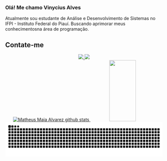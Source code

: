 ### Olá! Me chamo Vinycius Alves

<p>Atualmente sou estudante de Análise e Desenvolvimento de Sistemas no IFPI - Instituto Federal do Piauí. Buscando aprimorar meus conhecimentosna área de programação.
</p>

## Contate-me

<div align="center">
<a href="vinyciusalves155@gmail.com" target="_blank"><img src="https://img.shields.io/badge/Gmail-D14836?style=for-the-badge&logo=gmail&logoColor=white"</a>
    <a href="https://www.instagram.com/vinycius.alvess?igsh=MTlrMzVxNzNjNnNtaQ==" target="_blank"><img src="https://img.shields.io/badge/-Instagram-%23E4405F?style=for-the-badge&logo=instagram&logoColor=white"</a>
</div>

<div align="center">  
  <img width="49%" height="195px" src="https://github-readme-stats.vercel.app/api?username=VINYCIU51&show_icons=true&count_private=true&hide_border=true&title_color=DCDCDC&icon_color=DCDCDC&text_color=c9d1d9&bg_color=0d1117" alt="Matheus Maia Alvarez github stats"/> 
  <img width="41%" height="195px" src="https://github-readme-stats.vercel.app/api/top-langs/?username=VINYCIU51&layout=compact&hide_border=true&title_color=DCDCDC&text_color=DCDCDC&bg_color=0d1117" />
</div>

<picture align="center">
  <source media="(prefers-color-scheme: dark)" srcset="https://raw.githubusercontent.com/VINYCIU51/VINYCIU51/output/github-contribution-grid-snake-dark.svg">
  <source media="(prefers-color-scheme: light)" srcset="https://raw.githubusercontent.com/VINYCIU51/VINYCIU51/output/github-contribution-grid-snake-dark.svg">
  <img align="center" alt="github contribution grid snake animation" src="https://raw.githubusercontent.com/VINYCIU51/VINYCIU51/output/github-contribution-grid-snake.svg">
</picture>
